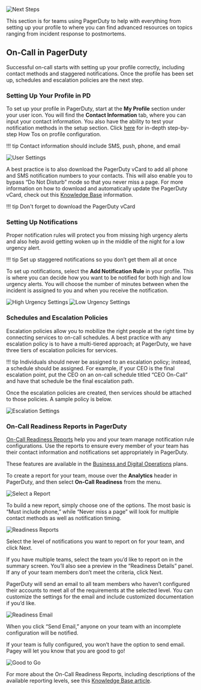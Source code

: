 ![Next Steps](/assets/images/headers/OnCall-NextSteps.png)

This section is for teams using PagerDuty to help with everything from setting up your profile to where you can find advanced resources on topics ranging from incident response to postmortems.

## On-Call in PagerDuty

Successful on-call starts with setting up your profile correctly, including contact methods and staggered notifications. Once the profile has been set up, schedules and escalation policies are the next step.

### Setting Up Your Profile in PD

To set up your profile in PagerDuty, start at the **My Profile** section under your user icon. You will find the **Contact Information** tab, where you can input your contact information. You also have the ability to test your notification methods in the setup section. Click [here](https://support.pagerduty.com/docs/configuring-a-user-profile) for in-depth step-by-step How Tos on profile configuration.

!!! tip
		Contact information should include SMS, push, phone, and email

![User Settings](/assets/images/user-settings.png)

A best practice is to also download the PagerDuty vCard to add all phone and SMS notification numbers to your contacts. This will also enable you to bypass “Do Not Disturb” mode so that you never miss a page. For more information on how to download and automatically update the PagerDuty vCard, check out this [Knowledge Base](https://support.pagerduty.com/docs/notification-phone-numbers)  information.

!!! tip
		Don't forget to download the PagerDuty vCard

### Setting Up Notifications
Proper notification rules will protect you from missing high urgency alerts and also help avoid getting woken up in the middle of the night for a low urgency alert.

!!! tip
		Set up staggered notifications so you don’t get them all at once

To set up notifications, select the **Add Notification Rule** in your profile. This is where you can decide how you want to be notified for both high and low urgency alerts. You will choose the number of minutes between when the incident is assigned to you and when you receive the notification.

![High Urgency Settings](/assets/images/high-urgency.png)
![Low Urgency Settings](/assets/images/low-urgency.png)

### Schedules and Escalation Policies

Escalation policies allow you to mobilize the right people at the right time by connecting services to on-call schedules. A best practice with any escalation policy is to have a multi-tiered approach; at PagerDuty, we have three tiers of escalation policies for services.

!!! tip
		Individuals should never be assigned to an escalation policy; instead, a schedule should be assigned. For example, if your CEO is the final escalation point, put the CEO on an on-call schedule titled “CEO On-Call” and have that schedule be the final escalation path.

Once the escalation policies are created, then services should be attached to those policies. A sample policy is below.

![Escalation Settings](/assets/images/escalations.png)

### On-Call Readiness Reports in PagerDuty

[On-Call Readiness Reports](https://support.pagerduty.com/docs/on-call-readiness-reports) help you and your team manage notification rule configurations. Use the reports to ensure every member of your team has their contact information and notifications set appropriately in PagerDuty.

These features are available in the [Business and Digital Operations](https://www.pagerduty.com/pricing/) plans.

To create a report for your team, mouse over the **Analytics** header in PagerDuty, and then select **On-Call Readiness** from the menu.

![Select a Report](/assets/images/select-report.png)

To build a new report, simply choose one of the options. The most basic is “Must include phone,” while “Never miss a page” will look for multiple contact methods as well as notification timing.

![Readiness Reports](/assets/images/oncall-readiness.png)

Select the level of notifications you want to report on for your team, and click Next.

If you have multiple teams, select the team you’d like to report on in the summary screen. You’ll also see a preview in the “Readiness Details” panel. If any of your team members don’t meet the criteria, click Next.

PagerDuty will send an email to all team members who haven’t configured their accounts to meet all of the requirements at the selected level. You can customize the settings for the email and include customized documentation if you’d like.

![Readiness Email](/assets/images/readiness-email.png)

When you click “Send Email,” anyone on your team with an incomplete configuration will be notified.

If your team is fully configured, you won’t have the option to send email. Pagey will let you know that you are good to go!

![Good to Go](/assets/images/pagey-summary.png)

For more about the On-Call Readiness Reports, including descriptions of the available reporting levels, see this [Knowledge Base article](https://support.pagerduty.com/docs/on-call-readiness-reports).


